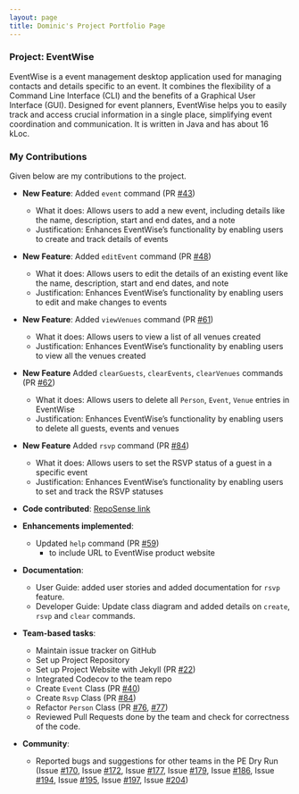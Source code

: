 ```yaml
---
layout: page
title: Dominic's Project Portfolio Page
---
```


### Project: EventWise

EventWise is a event management desktop application used for managing contacts and details
specific to an event. It combines the flexibility of a Command Line Interface (CLI) and the
benefits of a Graphical User Interface (GUI). Designed for event planners, EventWise helps you
to easily track and access crucial information in a single place, simplifying event coordination
and communication. It is written in Java and has about 16 kLoc.

### My Contributions
Given below are my contributions to the project.

* **New Feature**: Added `event` command (PR [#43](https://github.com/AY2324S1-CS2103-F13-3/tp/pull/43))
  * What it does: Allows users to add a new event, including details like the name, description, start and end dates, and a note
  * Justification: Enhances EventWise’s functionality by enabling users to create and track details of events
* **New Feature**: Added `editEvent` command (PR [#48](https://github.com/AY2324S1-CS2103-F13-3/tp/pull/48))
  * What it does: Allows users to edit the details of an existing event like the name, description, start and end dates, and note
  * Justification: Enhances EventWise’s functionality by enabling users to edit and make changes to events
* **New Feature**: Added `viewVenues` command (PR [#61](https://github.com/AY2324S1-CS2103-F13-3/tp/pull/61))
  * What it does: Allows users to view a list of all venues created
  * Justification: Enhances EventWise’s functionality by enabling users to view all the venues created
* **New Feature** Added `clearGuests`, `clearEvents`, `clearVenues` commands (PR [#62](https://github.com/AY2324S1-CS2103-F13-3/tp/pull/62))
  * What it does: Allows users to delete all `Person`, `Event`, `Venue` entries in EventWise
  * Justification: Enhances EventWise’s functionality by enabling users to delete all guests, events and venues
* **New Feature** Added `rsvp` command (PR [#84](https://github.com/AY2324S1-CS2103-F13-3/tp/pull/84))
  * What it does: Allows users to set the RSVP status of a guest in a specific event
  * Justification: Enhances EventWise’s functionality by enabling users to set and track the RSVP statuses

* **Code contributed**: [RepoSense link](https://nus-cs2103-ay2324s1.github.io/tp-dashboard/?search=dom-buri&breakdown=true)
* **Enhancements implemented**: 
  * Updated `help` command (PR [#59](https://github.com/AY2324S1-CS2103-F13-3/tp/pull/59))
    * to include URL to EventWise product website
* **Documentation**:
  * User Guide: added user stories and added documentation for `rsvp` feature.
  * Developer Guide: Update class diagram and added details on `create`, `rsvp` and `clear` commands.
* **Team-based tasks**:
  * Maintain issue tracker on GitHub
  * Set up Project Repository
  * Set up Project Website with Jekyll (PR [#22](https://github.com/AY2324S1-CS2103-F13-3/tp/pull/22))
  * Integrated Codecov to the team repo
  * Create `Event` Class (PR [#40](https://github.com/AY2324S1-CS2103-F13-3/tp/pull/40))
  * Create `Rsvp` Class (PR [#84](https://github.com/AY2324S1-CS2103-F13-3/tp/pull/84))
  * Refactor `Person` Class (PR [#76](https://github.com/AY2324S1-CS2103-F13-3/tp/pull/76), [#77](https://github.com/AY2324S1-CS2103-F13-3/tp/pull/77))
  * Reviewed Pull Requests done by the team and check for correctness of the code.
* **Community**:
  * Reported bugs and suggestions for other teams in the PE Dry Run (Issue [#170](https://github.com/AY2324S1-CS2103T-F08-0/tp/issues/170), Issue [#172](https://github.com/AY2324S1-CS2103T-F08-0/tp/issues/172), Issue [#177](https://github.com/AY2324S1-CS2103T-F08-0/tp/issues/177), Issue [#179](https://github.com/AY2324S1-CS2103T-F08-0/tp/issues/179), Issue [#186](https://github.com/AY2324S1-CS2103T-F08-0/tp/issues/186), Issue [#194](https://github.com/AY2324S1-CS2103T-F08-0/tp/issues/194), Issue [#195](https://github.com/AY2324S1-CS2103T-F08-0/tp/issues/195), Issue [#197](https://github.com/AY2324S1-CS2103T-F08-0/tp/issues/197), Issue [#204](https://github.com/AY2324S1-CS2103T-F08-0/tp/issues/204))
